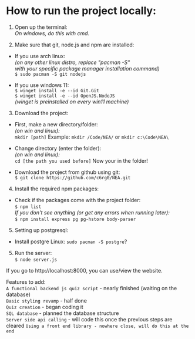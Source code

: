 # How to run the project locally:

1. Open up the terminal:\
*On windows, do this with cmd.*

2. Make sure that git, node.js and npm are installed:
- If you use arch linux:\
*(on any other linux distro, replace "pacman -S"\
with your specific package manager installation command)*\
`$ sudo pacman -S git nodejs`

- If you use windows 11:\
`$ winget install -e --id Git.Git`\
`$ winget install -e --id OpenJS.NodeJS`\
*(winget is preinstalled on every win11 machine)*

3. Download the project:
- First, make a new directory/folder:\
*(on win and linux):*\
`mkdir [path]`
Example:
`mkdir /Code/NEA/` or `mkdir c:\Code\NEA\`

- Change directory (enter the folder):\
*(on win and linux):*\
`cd [the path you used before]`
Now your in the folder!

- Download the project from github using git:\
`$ git clone https://github.com/c6rg0/NEA.git`

4. Install the required npm packages:
- Check if the packages come with the project folder:\
`$ npm list`\
*If you don't see anything (or get any errors when running later):*\
`$ npm install express pg pg-hstore body-parser`

5. Setting up postgresql:
- Install postgre
Linux:
`sudo pacman -S postgre`?

5. Run the server:\
`$ node server.js`

If you go to http://localhost:8000, you can use/view the website.




Features to add:\
`A functional backend js quiz script` - nearly finished (waiting on the database)\
`Basic styling revamp` - half done\
`Quiz creation` - began coding it\
`SQL database` - planned the database structure\
`Server side api calling` - will code this once the previous steps are cleared
`Using a front end library - nowhere close, will do this at the end`

